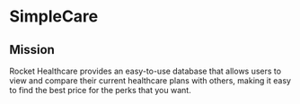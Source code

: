 # SimpleCare

## Mission
  Rocket Healthcare provides an easy-to-use database that allows users to view and compare their current healthcare plans with others, making it easy to find the best price for the perks that you want.
